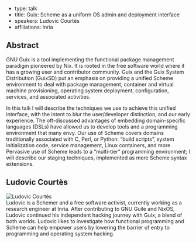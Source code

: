 - type: talk
- title: Guix: Scheme as a uniform OS admin and deployment interface
- speakers: Ludovic Courtès
- affiliations: Inria

## Abstract 

GNU Guix is a tool implementing the functional package management paradigm pioneered by Nix.  It is rooted in the free software world where it has a growing user and contributor community.  Guix and the Guix System Distribution (GuixSD) put an emphasis on providing a unified Scheme environment to deal with package management, container and virtual machine provisioning, operating system deployment, configuration, services, and associated activities.

In this talk I will describe the techniques we use to achieve this unified interface, with the intent to blur the user/developer distinction, and our early experience.  The oft-discussed advantages of embedding domain-specific languages (DSLs) have allowed us to develop tools and a programming environment that many envy.  Our use of Scheme covers  domains traditionally associated with C, Perl, or Python: “build scripts”, system initialization code, service management, Linux containers, and more.  Pervasive use of Scheme leads to a “multi-tier” programming environment; I will describe our staging techniques, implemented as mere Scheme syntax extensions.

## Ludovic Courtès

<div class="row" media:type="text/omd">

<div class="medium-4 columns">
<img src="img/ludovic-courtes.jpg" alt="Ludovic Courtès"></img>
</div>

<div class="medium-8 columns" media:type="text/omd">
Ludovic is a Schemer and a free software activist, currently working
as a research engineer at Inria.  After contributing to GNU Guile and
NixOS, Ludovic continued his independent hacking journey with Guix, a
blend of both worlds.  Ludovic likes to investigate how functional
programming and Scheme can help empower users by lowering the barrier
of entry to programming and operating system hacking.
</div>
</div>

